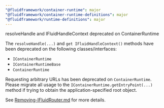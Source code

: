 ```yaml
---
"@fluidframework/container-runtime": major
"@fluidframework/container-runtime-definitions": major
"@fluidframework/runtime-definitions": major
---
```


resolveHandle and IFluidHandleContext deprecated on ContainerRuntime

The `resolveHandle(...)` and `get IFluidHandleContext()` methods have been deprecated on the following classes/interfaces:

-   `IContainerRuntime`
-   `IContainerRuntimeBase`
-   `ContainerRuntime`

Requesting arbitrary URLs has been deprecated on `ContainerRuntime`. Please migrate all usage to the `IContainerRuntime.getEntryPoint(...)` method if trying to obtain the application-specified root object.

See [Removing-IFluidRouter.md](https://github.com/microsoft/FluidFramework/blob/main/packages/common/core-interfaces/Removing-IFluidRouter.md) for more details.
